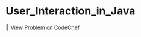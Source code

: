 # User_Interaction_in_Java

🔗 [View Problem on CodeChef](https://www.codechef.com/learn/course/java/JAVANEW03/problems/OBZPOG25)
